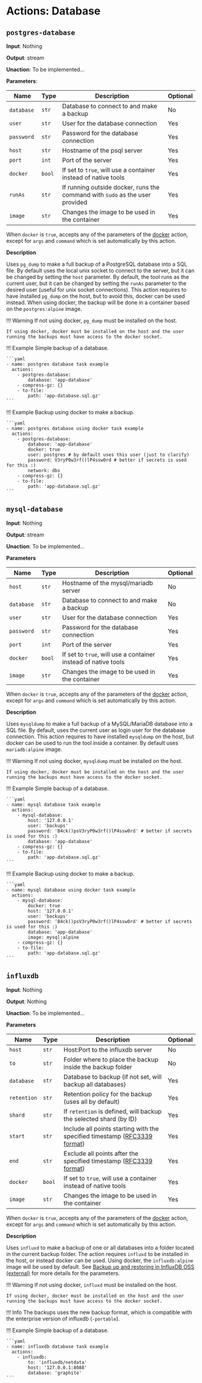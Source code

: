 # Actions: Database

## `postgres-database`

**Input**: Nothing

**Output**: stream

**Unaction**: To be implemented...

**Parameters**:

| Name | Type | Description | Optional |
|------|------|-------------|----------|
| `database` | `str` | Database to connect to and make a backup | No |
| `user` | `str` | User for the database connection | Yes |
| `password` | `str` | Password for the database connection | Yes |
| `host` | `str` | Hostname of the psql server | Yes |
| `port` | `int` | Port of the server | Yes |
| `docker` | `bool` | If set to `true`, will use a container instead of native tools | Yes |
| `runAs` | `str` | If running outside docker, runs the command with `sudo` as the user provided | Yes |
| `image` | `str` | Changes the image to be used in the container | Yes |

When `docker` is `true`, accepts any of the parameters of the [docker](../command#docker) action, except for `args` and `command` which is set automatically by this action.

**Description**

Uses `pg_dump` to make a full backup of a PostgreSQL database into a SQL file. By default uses the local unix socket to connect to the server, but it can be changed by setting the `host` parameter. By default, the tool runs as the current user, but it can be changed by setting the `runAs` parameter to the desired user (useful for unix socket connections). This action requires to have installed `pg_dump` on the host, but to avoid this, docker can be used instead. When using docker, the backup will be done in a container based on the `postgres:alpine` image.

!!! Warning
    If not using docker, `pg_dump` must be installed on the host.

    If using docker, docker must be installed on the host and the user running the backups must have access to the docker socket.

!!! Example
    Simple backup of a database.

    ```yaml
    - name: postgres database task example
      actions:
        - postgres-database:
            database: 'app-database'
        - compress-gz: {}
        - to-file:
            path: 'app-database.sql.gz'
    ```

!!! Example
    Backup using docker to make a backup.

    ```yaml
    - name: postgres database using docker task example
      actions:
        - postgres-database:
            database: 'app-database'
            docker: true
            user: postgres # by default uses this user (just to clarify)
            password: V3ryP0w3rf()lP4ssw0rd # better if secrets is used for this :)
            network: dbs
        - compress-gz: {}
        - to-file:
            path: 'app-database.sql.gz'
    ```


## `mysql-database`

**Input**: Nothing

**Output**: stream

**Unaction**: To be implemented...

**Parameters**

| Name | Type | Description | Optional |
|------|------|-------------|----------|
| `host` | `str` | Hostname of the mysql/mariadb server | No |
| `database` | `str` | Database to connect to and make a backup | No |
| `user` | `str` | User for the database connection | Yes |
| `password` | `str` | Password for the database connection | Yes |
| `port` | `int` | Port of the server | Yes |
| `docker` | `bool` | If set to `true`, will use a container instead of native tools | Yes |
| `image` | `str` | Changes the image to be used in the container | Yes |

When `docker` is `true`, accepts any of the parameters of the [docker](../command#docker) action, except for `args` and `command` which is set automatically by this action.

**Description**

Uses `mysqldump` to make a full backup of a MySQL/MariaDB database into a SQL file. By default, uses the current user as login user for the database connection. This action requires to have installed `mysqldump` on the host, but docker can be used to run the tool inside a container. By default uses `mariadb:alpine` image.

!!! Warning
    If not using docker, `mysqldump` must be installed on the host.

    If using docker, docker must be installed on the host and the user running the backups must have access to the docker socket.

!!! Example
    Simple backup of a database.

    ```yaml
    - name: mysql database task example
      actions:
        - mysql-database:
            host: '127.0.0.1'
            user: 'backups'
            password: 'B4ck()psV3ryP0w3rf()lP4ssw0rd' # better if secrets is used for this :)
            database: 'app-database'
        - compress-gz: {}
        - to-file:
            path: 'app-database.sql.gz'
    ```

!!! Example
    Backup using docker to make a backup.

    ```yaml
    - name: mysql database using docker task example
      actions:
        - mysql-database:
            docker: true
            host: '127.0.0.1'
            user: 'backups'
            password: 'B4ck()psV3ryP0w3rf()lP4ssw0rd' # better if secrets is used for this :)
            database: 'app-database'
            image: mysql:alpine
        - compress-gz: {}
        - to-file:
            path: 'app-database.sql.gz'
    ```


## `influxdb`

**Input**: Nothing

**Output**: Nothing

**Unaction**: To be implemented...

**Parameters**

| Name | Type | Description | Optional |
|------|------|-------------|----------|
| `host` | `str` | Host:Port to the influxdb server | No |
| `to` | `str` | Folder where to place the backup inside the backup folder | No |
| `database` | `str` | Database to backup (if not set, will backup all databases) | Yes |
| `retention` | `str` | Retention policy for the backup (uses all by default) | Yes |
| `shard` | `str` | If `retention` is defined, will backup the selected shard (by ID) | Yes |
| `start` | `str` | Include all points starting with the specified timestamp ([RFC3339 format][1]) | Yes |
| `end` | `str` | Exclude all points after the specified timestamp ([RFC3339 format][1]) | Yes |
| `docker` | `bool` | If set to `true`, will use a container instead of native tools | Yes |
| `image` | `str` | Changes the image to be used in the container | Yes |

When `docker` is `true`, accepts any of the parameters of the [docker](../command#docker) action, except for `args` and `command` which is set automatically by this action.

**Description**

Uses `influxd` to make a backup of one or all databases into a folder located in the current backup folder. The action requires `influxd` to be installed in the host, or instead docker can be used. Using docker, the `influxdb:alpine` image will be used by default. See <a href="https://docs.influxdata.com/influxdb/v1.7/administration/backup_and_restore/#backup" target="_blank" rel="noreferer">Backup up and restoring in InfluxDB OSS (external)</a> for more details for the parameters.

!!! Warning
    If not using docker, `influxd` must be installed on the host.

    If using docker, docker must be installed on the host and the user running the backups must have access to the docker socket.

!!! Info
    The backups uses the new backup format, which is compatible with the enterprise version of influxdb (`-portable`).

!!! Example
    Simple backup of a database.

    ```yaml
    - name: influxdb database task example
      actions:
        - influxdb:
            to: 'influxdb/netdata'
            host: '127.0.0.1:8088'
            database: 'graphite'
    ```


  [1]: https://www.ietf.org/rfc/rfc3339.txt
